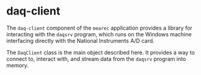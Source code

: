 daq-client
==========

The `daq-client` component of the `mearec` application provides a 
library for interacting with the `daqsrv` program, which runs on the
Windows machine interfacing directly with the National Instruments 
A/D card. 

The `DaqClient` class is the main object described here. It provides
a way to connect to, interact with, and stream data from the `daqsrv` 
program into memory.
